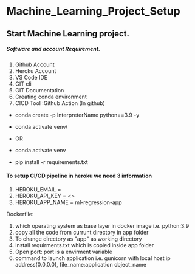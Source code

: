 # Machine_Learning_Project_Setup

## Start Machine Learning project.
##### Software and account Requirement.
1. Github Account
2. Heroku Account
3. VS Code IDE
4. GIT cli
5. GIT Documentation
6. Creating conda environment
7. CICD Tool :Github Action (In github)

* conda create -p InterpreterName python==3.9 -y
* conda activate venv/
* OR

* conda activate venv
* pip install -r requirements.txt

#### To setup CI/CD pipeline in heroku we need 3 information

1. HEROKU_EMAIL = 
2. HEROKU_API_KEY = <>
3. HEROKU_APP_NAME = ml-regression-app

Dockerfile:
1. which operating system as base layer in docker image i.e. python:3.9
2.  copy all the code from currunt directory in app folder
3. To change directory as "app" as working directory
4. install requirments.txt which is copied inside app folder
5. Open port: port is a envirment variable
6. command to launch application i.e. gunicorn with local host ip address(0.0.0.0), file_name:application object_name


